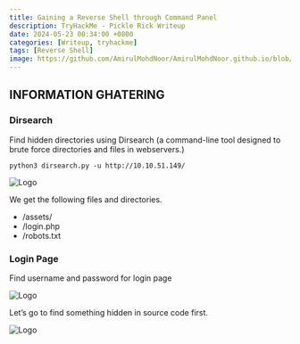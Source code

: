```yaml
---
title: Gaining a Reverse Shell through Command Panel 
description: TryHackMe - Pickle Rick Writeup
date: 2024-05-23 00:34:00 +0800
categories: [Writeup, tryhackme]
tags: [Reverse Shell]
image: https://github.com/AmirulMohdNoor/AmirulMohdNoor.github.io/blob/main/images/picklerick/Untitled%20design.jpg?raw=true
---
```


## INFORMATION GHATERING

### Dirsearch

Find hidden directories using Dirsearch (a command-line tool designed to brute force directories and files in webservers.)

```terminal
python3 dirsearch.py -u http://10.10.51.149/
```
![Logo](https://miro.medium.com/v2/resize:fit:720/format:webp/1*PXO4ZwHeYOdB4XcEWUbjYw.png)

We get the following files and directories.

- /assets/
- /login.php
- /robots.txt

### Login Page
Find username and password for login page 

![Logo](https://miro.medium.com/v2/resize:fit:720/format:webp/1*veZEuo2xxduSE8uHnenxJA.png)

Let’s go to find something hidden in source code first.

![Logo](https://miro.medium.com/v2/resize:fit:720/format:webp/1*veZEuo2xxduSE8uHnenxJA.png)

